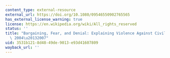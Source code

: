 ```yaml
---
content_type: external-resource
external_url: https://doi.org/10.1080/09546550902765565
has_external_license_warning: true
license: https://en.wikipedia.org/wiki/All_rights_reserved
status: ''
title: "Bargaining, Fear, and Denial: Explaining Violence Against Civilians in Iraq\
  \ 2004\u20132007"
uid: 3531b121-8d48-49de-9013-e93d41607809
wayback_url: ''
---
```

